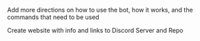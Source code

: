 Add more directions on how to use the bot, how it works, and the commands that need to be used

Create website with info and links to Discord Server and Repo
